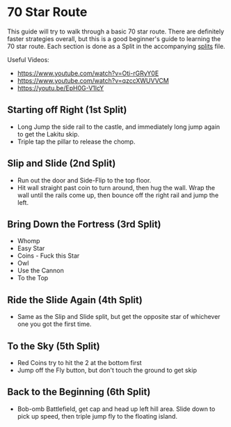 # 70 Star Route

This guide will try to walk through a basic 70 star route. There are definitely
faster strategies overall, but this is a good beginner's guide to learning the
70 star route. Each section is done as a Split in the accompanying [splits][1]
file.

Useful Videos:

  * https://www.youtube.com/watch?v=Oti-rGRyY0E
  * https://www.youtube.com/watch?v=qzccXWUVVCM
  * https://youtu.be/EpH0G-V1lcY

## Starting off Right (1st Split)

  * Long Jump the side rail to the castle, and immediately long jump again to
    get the Lakitu skip.
  * Triple tap the pillar to release the chomp.

## Slip and Slide (2nd Split)

  * Run out the door and Side-Flip to the top floor.
  * Hit wall straight past coin to turn around, then hug the wall. Wrap the wall
    until the rails come up, then bounce off the right rail and jump the left.

## Bring Down the Fortress (3rd Split)

  * Whomp
  * Easy Star
  * Coins - Fuck this Star
  * Owl
  * Use the Cannon
  * To the Top

## Ride the Slide Again (4th Split)

  * Same as the Slip and Slide split, but get the opposite star of whichever one
    you got the first time.

## To the Sky (5th Split)

  * Red Coins try to hit the 2 at the bottom first
  * Jump off the Fly button, but don't touch the ground to get skip

## Back to the Beginning (6th Split)

  * Bob-omb Battlefield, get cap and head up left hill area. Slide down to pick
    up speed, then triple jump fly to the floating island.

[1]: ./../Splits/Super_Mario_64_Through_Whomps_Fortress.lss